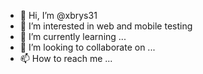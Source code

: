 - 👋 Hi, I’m @xbrys31
- 👀 I’m interested in web and mobile testing
- 🌱 I’m currently learning ...
- 💞️ I’m looking to collaborate on ...
- 📫 How to reach me ...

<!---
xbrys31/xbrys31 is a ✨ special ✨ repository because its `README.md` (this file) appears on your GitHub profile.
You can click the Preview link to take a look at your changes.
--->
